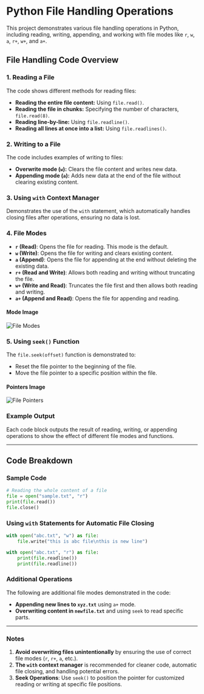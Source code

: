 # Python File Handling Operations

This project demonstrates various file handling operations in Python, including reading, writing, appending, and working with file modes like `r`, `w`, `a`, `r+`, `w+`, and `a+`. 

## File Handling Code Overview

### 1. Reading a File
The code shows different methods for reading files:
- **Reading the entire file content:** Using `file.read()`.
- **Reading the file in chunks:** Specifying the number of characters, `file.read(8)`.
- **Reading line-by-line:** Using `file.readline()`.
- **Reading all lines at once into a list:** Using `file.readlines()`.

### 2. Writing to a File
The code includes examples of writing to files:
- **Overwrite mode (`w`):** Clears the file content and writes new data.
- **Appending mode (`a`):** Adds new data at the end of the file without clearing existing content.

### 3. Using `with` Context Manager
Demonstrates the use of the `with` statement, which automatically handles closing files after operations, ensuring no data is lost.

### 4. File Modes
- **`r` (Read)**: Opens the file for reading. This mode is the default.
- **`w` (Write)**: Opens the file for writing and clears existing content.
- **`a` (Append)**: Opens the file for appending at the end without deleting the existing data.
- **`r+` (Read and Write)**: Allows both reading and writing without truncating the file.
- **`w+` (Write and Read)**: Truncates the file first and then allows both reading and writing.
- **`a+` (Append and Read)**: Opens the file for appending and reading.

#### Mode Image
![File Modes](path/to/mode_image.png)

### 5. Using `seek()` Function
The `file.seek(offset)` function is demonstrated to:
- Reset the file pointer to the beginning of the file.
- Move the file pointer to a specific position within the file.

#### Pointers Image
![File Pointers](path/to/pointer_image.png)

### Example Output
Each code block outputs the result of reading, writing, or appending operations to show the effect of different file modes and functions.

---

## Code Breakdown

### Sample Code

```python
# Reading the whole content of a file
file = open("sample.txt", "r")
print(file.read())
file.close()
```

### Using `with` Statements for Automatic File Closing

```python
with open("abc.txt", "w") as file:
    file.write("this is abc file\nthis is new line")

with open("abc.txt", "r") as file:
    print(file.readline())
    print(file.readline())
```

### Additional Operations

The following are additional file modes demonstrated in the code:
- **Appending new lines to `xyz.txt`** using `a+` mode.
- **Overwriting content in `newfile.txt`** and using `seek` to read specific parts.

--- 

### Notes

1. **Avoid overwriting files unintentionally** by ensuring the use of correct file modes (`r`, `r+`, `a`, etc.).
2. **The `with` context manager** is recommended for cleaner code, automatic file closing, and handling potential errors.
3. **Seek Operations**: Use `seek()` to position the pointer for customized reading or writing at specific file positions.
